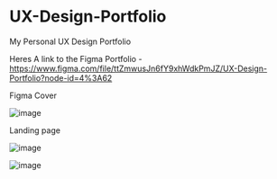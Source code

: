 # UX-Design-Portfolio



My Personal UX Design Portfolio 

  Heres A link to the Figma Portfolio -https://www.figma.com/file/ttZmwusJn6fY9xhWdkPmJZ/UX-Design-Portfolio?node-id=4%3A62


Figma Cover 

![image](https://user-images.githubusercontent.com/72018100/162630111-d4f84059-1870-4c49-8030-bdb446fd7342.png)



























Landing page 







![image](https://user-images.githubusercontent.com/72018100/162631008-f528cf28-85f7-4f04-8195-14465f00d909.png)















![image](https://user-images.githubusercontent.com/72018100/162631034-b4abf83a-7d37-4caf-968d-0c3d93135f2a.png)
























